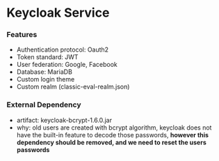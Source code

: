 # Keycloak Service

### Features
* Authentication protocol: Oauth2
* Token standard: JWT
* User federation: Google, Facebook
* Database: MariaDB
* Custom login theme
* Custom realm (classic-eval-realm.json)

### External Dependency
* artifact: keycloak-bcrypt-1.6.0.jar
* why: old users are created with bcrypt algorithm,
keycloak does not have the built-in feature to decode 
those passwords, <b> however this dependency should be removed, 
and we need to reset the users passwords </b>